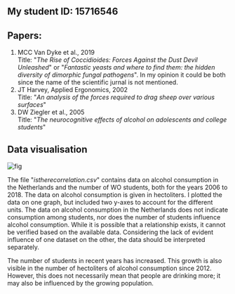 ## My student ID: 15716546

## Papers:
1) MCC Van Dyke et al., 2019 <br>
Title: "*The Rise of Coccidioides: Forces Against the Dust Devil Unleashed*" or "*Fantastic yeasts and where to find them: the hidden diversity of dimorphic fungal pathogens*". In my opinion it could be both since the name of the scientific jurnal is not mentioned. <br />
2) JT Harvey, Applied Ergonomics, 2002 <br>
Title: "*An analysis of the forces required to drag sheep over various surfaces*" <br />
3) DW Ziegler et al., 2005 <br>
Title: "*The neurocognitive effects of alcohol on adolescents and college students*" 

## Data visualisation

![fig](https://github.com/user-attachments/assets/550eef7e-524d-4a01-b4ca-c6292ecddee4)

The file "*istherecorrelation.csv*" contains data on alcohol consumption in the Netherlands and the number of WO students, both for the years 2006 to 2018. The data on alcohol consumption is given in hectoliters. I plotted the data on one graph, but included two y-axes to account for the different units. The data on alcohol consumption in the Netherlands does not indicate consumption among students, nor does the number of students influence alcohol consumption. While it is possible that a relationship exists, it cannot be verified based on the available data. Considering the lack of evident influence of one dataset on the other, the data should be interpreted separately.  <br>

The number of students in recent years has increased. This growth is also visible in the number of hectoliters of alcohol consumption since 2012. However, this does not necessarily mean that people are drinking more; it may also be influenced by the growing population.

